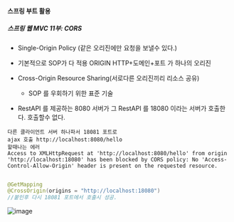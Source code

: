 #### 스프링 부트 활용
##### 스프링 웹 MVC 11부: CORS

- Single-Origin Policy (같은 오리진에만 요청을 보낼수 있다.)
- 기본적으로 SOP가 다 적용 ORIGIN HTTP+도메인+포트 가 하나의 오리진


- Cross-Origin Resource Sharing(서로다른 오리진끼리 리소스 공유)
    - SOP 를 우회하기 위한 표준 기술
    
- RestAPI 를 제공하는 8080 서버가  그 RestAPI 를 18080 이라는 서버가 호출한다. 호출할수 없다.

```
다른 클라이언트 서버 하나파서 18081 포트로 
ajax 호출 http://localhost:8080/hello
할때나는 에러
Access to XMLHttpRequest at 'http://localhost:8080/hello' from origin 'http://localhost:18080' has been blocked by CORS policy: No 'Access-Control-Allow-Origin' header is present on the requested resource.
```

```java

@GetMapping
@CrossOrigin(origins = "http://localhost:18080")
//붙인후 다시 18081 포트에서 호출시 성공.
```
![image](https://user-images.githubusercontent.com/40969203/110229093-4b25ad80-7f4a-11eb-8248-05e24b90b895.png)
